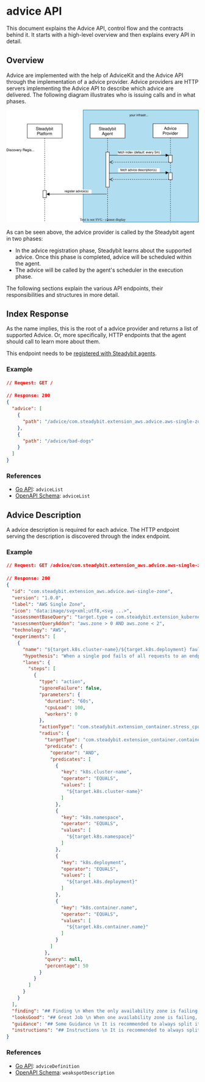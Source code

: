 # advice API

This document explains the Advice API, control flow and the contracts behind it. It starts with a high-level overview and then explains every API in detail.

## Overview

Advice are implemented with the help of AdviceKit and the Advice API through the implementation of a advice provider. Advice providers are HTTP servers implementing the Advice API to describe which advice are delivered. The following diagram illustrates who is issuing calls and in what phases.

![UML sequence diagram showing in what order the APIs are called](advice-flow.svg)

As can be seen above, the advice provider is called by the Steadybit agent in two phases:

- In the advice registration phase, Steadybit learns about the supported advice. Once this phase is completed, advice will be
  scheduled within the agent.
- The advice will be called by the agent's scheduler in the execution phase.

The following sections explain the various API endpoints, their responsibilities and structures in more detail.

## Index Response

As the name implies, this is the root of a advice provider and returns a list of supported Advice. Or,
more specifically, HTTP endpoints that the agent should call to learn more about them.

This endpoint needs to be [registered with Steadybit agents](./advice-registration.md).

### Example

```json
// Request: GET /

// Response: 200
{
  "advice": [
    {
      "path": "/advice/com.steadybit.extension_aws.advice.aws-single-zone"
    },
    {
      "path": "/advice/bad-dogs"
    }
  ]
}
```

### References

- [Go API](https://github.com/steadybit/advice-kit/tree/main/go/advice_kit_api): `adviceList`
- [OpenAPI Schema](https://github.com/steadybit/advice-kit/tree/main/openapi): `adviceList`

## Advice Description

A advice description is required for each advice. The HTTP endpoint serving the description is discovered through the index endpoint.

### Example

```json
// Request: GET /advice/com.steadybit.extension_aws.advice.aws-single-zone

// Response: 200
{
  "id": "com.steadybit.extension_aws.advice.aws-single-zone",
  "version": "1.0.0",
  "label": "AWS Single Zone",
  "icon": "data:image/svg+xml;utf8,<svg ...>",
  "assessmentBaseQuery": "target.type = com.steadybit.extension_kubernetes.kubernetes-deployment",
  "assessmentQueryAddon": "aws.zone > 0 AND aws.zone < 2",
  "technology": "AWS",
  "experiments": [
    {
      "name": "${target.k8s.cluster-name}/${target.k8s.deployment} faultless redundancy during single pod failure",
      "hypothesis": "When a single pod fails of all requests to an endpoint are successful",
      "lanes": {
        "steps": [
          {
            "type": "action",
            "ignoreFailure": false,
            "parameters": {
              "duration": "60s",
              "cpuLoad": 100,
              "workers": 0
            },
            "actionType": "com.steadybit.extension_container.stress_cpu",
            "radius": {
              "targetType": "com.steadybit.extension_container.container",
              "predicate": {
                "operator": "AND",
                "predicates": [
                  {
                    "key": "k8s.cluster-name",
                    "operator": "EQUALS",
                    "values": [
                      "${target.k8s.cluster-name}"
                    ]
                  },
                  {
                    "key": "k8s.namespace",
                    "operator": "EQUALS",
                    "values": [
                      "${target.k8s.namespace}"
                    ]
                  },
                  {
                    "key": "k8s.deployment",
                    "operator": "EQUALS",
                    "values": [
                      "${target.k8s.deployment}"
                    ]
                  },
                  {
                    "key": "k8s.container.name",
                    "operator": "EQUALS",
                    "values": [
                      "${target.k8s.container.name}"
                    ]
                  }
                ]
              },
              "query": null,
              "percentage": 50
            }
          }
        ]
      }
    }
  ],
  "finding": "## Finding \n When the only availability zone is failing, your service ${target.k8s.pod.name} is not available.",
  "looksGood": "## Great Job \n When one availability zone is failing, your service ${target.k8s.pod.name} is still available.",
  "guidance": "## Some Guidance \n It is recommended to always split its components into different zones so that in case of a failure of one..",
  "instructions": "## Instructions \n It is recommended to always split its components into different zones so that in case of a failure of one.."
}
```

### References

- [Go API](https://github.com/steadybit/advice-kit/tree/main/go/advice_kit_api): `adviceDefinition`
- [OpenAPI Schema](https://github.com/steadybit/advice-kit/tree/main/openapi): `weakspotDescription`

